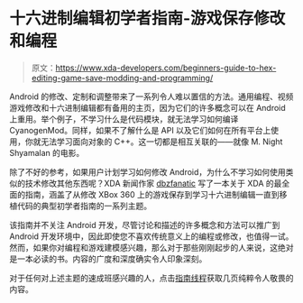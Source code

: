 # 十六进制编辑初学者指南-游戏保存修改和编程

> 原文：<https://www.xda-developers.com/beginners-guide-to-hex-editing-game-save-modding-and-programming/>

Android 的修改、定制和调整带来了一系列令人难以置信的方法。通用编程、视频游戏修改和十六进制编辑都有备用的主页，因为它们的许多概念可以在 Android 上重用。举个例子，不学习什么是代码模块，就无法学习如何编译 CyanogenMod。同样，如果不了解什么是 API 以及它们如何在所有平台上使用，你就无法学习面向对象的 C++。这一切都是相互关联的——就像 M. Night Shyamalan 的电影。

除了不好的参考，如果用户计划学习如何修改 Android，为什么不学习如何使用类似的技术修改其他东西呢？XDA 新闻作家 [dbzfanatic](http://forum.xda-developers.com/member.php?u=2677253) 写了一本关于 XDA 的最全面的指南，涵盖了从修改 XBox 360 上的游戏保存到学习十六进制编辑一直到移植代码的典型初学者指南的一系列主题。

该指南并不关注 Android 开发，尽管讨论和描述的许多概念和方法可以推广到 Android 开发环境中，因此即使您不喜欢传统意义上的编程或修改，也值得一试。然而，如果你对编程和游戏建模感兴趣，那么对于那些刚刚起步的人来说，这绝对是一本必读的书。内容的广度和深度确实令人印象深刻。

对于任何对上述主题的速成班感兴趣的人，点击[指南线程](http://forum.xda-developers.com/showthread.php?t=1555078&page=2)获取几页纯粹令人敬畏的内容。